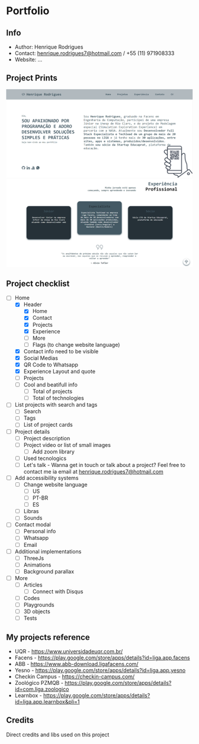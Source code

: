 # Portfolio

## Info
- Author: Henrique Rodrigues
- Contact: henrique.rodrigues7@hotmail.com / +55 (11) 971908333
- Website: ...

## Project Prints

![](src/assets/portfolio1.PNG)
![](src/assets/portfolio2.PNG)

## Project checklist

- [ ] Home
    - [x] Header
        - [x] Home
        - [x] Contact
        - [x] Projects
        - [x] Experience
        - [ ] More
        - [ ] Flags (to change website language)  
    - [x] Contact info need to be visible
    - [x] Social Medias
    - [x] QR Code to Whatsapp
    - [x] Experience Layout and quote
    - [ ] Projects
    - [ ] Cool and beatifull info
        - [ ] Total of projects
        - [ ] Total of technologies
- [ ] List projects with search and tags
    - [ ] Search
    - [ ] Tags
    - [ ] List of project cards
- [ ] Project details
    - [ ] Project description
    - [ ] Project video or list of small images
        - [ ] Add zoom library 
    - [ ] Used tecnologics
    - [ ] Let's talk - Wanna get in touch or talk about a project? Feel free to contact me ia email at henrique.rodrigues7@hotmail.com
- [ ] Add accessibility systems
    - [ ] Change website language
        - [ ] US
        - [ ] PT-BR
        - [ ] ES
    - [ ] Libras
    - [ ] Sounds
- [ ] Contact modal
    - [ ] Personal info 
    - [ ] Whatsapp
    - [ ] Email
- [ ] Additional implementations
    - [ ] ThreeJs
    - [ ] Animations
    - [ ] Background parallax
- [ ] More
    - [ ] Articles
        - [ ] Connect with Disqus
    - [ ] Codes
    - [ ] Playgrounds
    - [ ] 3D objects
    - [ ] Tests

## My projects reference
* UQR - https://www.universidadeuqr.com.br/
* Facens - https://play.google.com/store/apps/details?id=liga.app.facens
* ABB - https://www.abb-download.ligafacens.com/
* Yesno - https://play.google.com/store/apps/details?id=liga.app.yesno
* Checkin Campus - https://checkin-campus.com/
* Zoológico PZMQB - https://play.google.com/store/apps/details?id=com.liga.zoologico
* Learnbox - https://play.google.com/store/apps/details?id=liga.app.learnbox&pli=1

## Credits

Direct credits and libs used on this project


